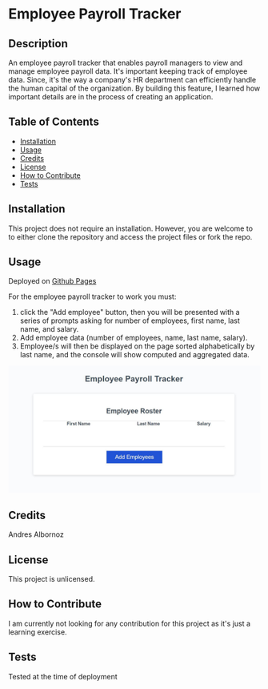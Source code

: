 # Employee Payroll Tracker

## Description
An employee payroll tracker that enables payroll managers to view and manage employee payroll data. It's important keeping track of employee data. Since, it's the way a company's HR department can efficiently handle the human capital of the organization. By building this feature, I learned how important details are in the process of creating an application.

## Table of Contents
- [Installation](#installation)
- [Usage](#usage)
- [Credits](#credits)
- [License](#license)
- [How to Contribute](#how-to-contribute)
- [Tests](#tests)

## Installation
This project does not require an installation. However, you are welcome to to either clone the repository and access the project files or fork the repo.

## Usage
Deployed on [Github Pages](https://andresalbornozgil.github.io/employee-payroll-tracker/)

For the employee payroll tracker to work you must:

1. click the "Add employee" button, then you will be presented with a series of prompts asking for number of employees, first name, last name, and salary.
2. Add employee data (number of employees, name, last name, salary).
3. Employee/s will then be displayed on the page sorted alphabetically by last name, and the console will show computed and aggregated data.

![image of Employee Payroll Tracker](assets/images/employee-payroll-tracker.JPG)

## Credits
Andres Albornoz

## License
This project is unlicensed.

## How to Contribute
I am currently not looking for any contribution for this project as it's just a learning exercise.

## Tests
Tested at the time of deployment
